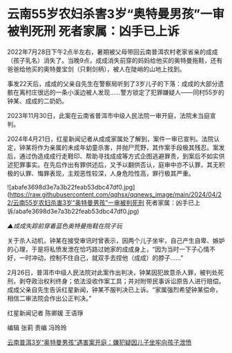 # 云南55岁农妇杀害3岁“奥特曼男孩”一审被判死刑 死者家属：凶手已上诉

2022年7月28日下午2点半左右，暑期被父母带回云南普洱农村老家省亲的成成（孩子乳名）消失了。当晚9点，成成消失前穿的妈妈给他买的奥特曼拖鞋，还有爸爸给他买的奥特曼宝剑（只剩剑柄），被人在陡峭的山地上找到。

事发22天后，成成的父亲自先生在警察局听到了3岁儿子的下落：成成的大部分遗骸在离村庄很远的一条小溪边被人发现……警方锁定了犯罪嫌疑人——同村55岁的钟某、成成的二奶奶。

2023年11月30日，此案在云南省普洱市中级人民法院一审开庭，法院未当庭宣判。

2024年4月21日，红星新闻记者从成成家属处了解到，案件一审已宣判。法院认定，钟某将作为亲属的未成年幼童杀害，并抛尸荒野，其作案手段极其残忍。案发后，通过伪造成成行走鞋印、帮助寻找成成等方式企图逃避罪责，到案后不如实供述犯罪事实。在先后作出有罪供述后，又予以翻供否认，庭审中亦不认罪，其无积极的认罪、悔罪表现，主观恶性较深，人身危险性高，罪行极其严重。

![abafe3698d3e7a3b22feab53dbc47df0.jpg](https://raw.githubusercontent.com/qqhsx/qqnews_image/main/2024/04/22/云南55岁农妇杀害3岁“奥特曼男孩”一审被判死刑 死者家属：凶手已上诉/abafe3698d3e7a3b22feab53dbc47df0.jpg)

_▲成成失踪前穿着蓝色奥特曼拖鞋在院子玩_

关于杀人动机，钟某在接受审讯时曾表示，因两个儿子坐牢，自己产生自卑、嫉妒的心理，于是将私愤发泄在恰巧路过她家的成成身上，“因为当时一下子心情不好，一时冲动，控制不住自己，就双手去捏他（成成）的脖子……”

2月26日，普洱市中级人民法院对此案作出判决，钟某因犯故意杀人罪，被判处死刑，剥夺政治权利终身；依法没收作案工具；并对附带民事诉讼原告人进行赔偿。成成父亲自先生告诉红星新闻，钟某不服判决已上诉。“家属强烈希望钟某偿命，相信二审法院会作出公正判决。”

红星新闻记者 陈卿媛 王语琤

编辑 张莉 责编 冯玲玲

[云南普洱3岁“奥特曼男孩”遇害案开庭：嫌犯疑因儿子坐牢向孩子泄愤](https://news.qq.com/rain/a/20231210A06WN800)


